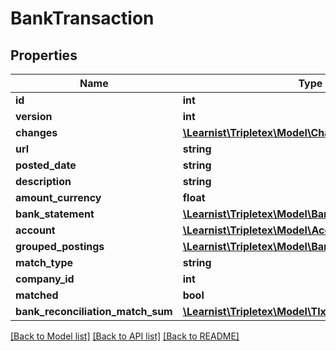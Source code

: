 # BankTransaction

## Properties
Name | Type | Description | Notes
------------ | ------------- | ------------- | -------------
**id** | **int** |  | [optional] 
**version** | **int** |  | [optional] 
**changes** | [**\Learnist\Tripletex\Model\Change[]**](Change.md) |  | [optional] 
**url** | **string** |  | [optional] 
**posted_date** | **string** |  | [optional] 
**description** | **string** |  | [optional] 
**amount_currency** | **float** |  | [optional] 
**bank_statement** | [**\Learnist\Tripletex\Model\BankStatement**](BankStatement.md) |  | [optional] 
**account** | [**\Learnist\Tripletex\Model\Account**](Account.md) |  | [optional] 
**grouped_postings** | [**\Learnist\Tripletex\Model\BankTransactionPosting[]**](BankTransactionPosting.md) |  | [optional] 
**match_type** | **string** |  | [optional] 
**company_id** | **int** |  | [optional] 
**matched** | **bool** |  | [optional] 
**bank_reconciliation_match_sum** | [**\Learnist\Tripletex\Model\TlxNumber**](TlxNumber.md) |  | [optional] 

[[Back to Model list]](../../README.md#documentation-for-models) [[Back to API list]](../../README.md#documentation-for-api-endpoints) [[Back to README]](../../README.md)

